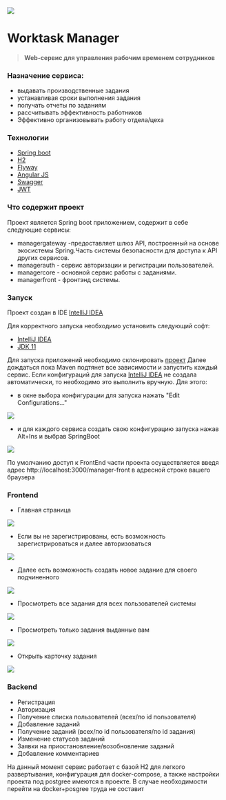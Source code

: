 <img src="pic/logo_small.png">


# Worktask Manager
> #### Web-сервис для управления рабочим временем сотрудников
### Назначение сервиса:
- выдавать производственные задания
- устанавливая сроки выполнения задания
- получать отчеты по заданиям
- рассчитывать эффективность работников
- Эффективно организовывать работу отдела/цеха

### Технологии
- [Spring boot](https://spring.io/projects/spring-boot)
- [H2](https://www.baeldung.com/spring-boot-h2-database)
- [Flyway](https://www.baeldung.com/database-migrations-with-flyway)
- [Angular JS](https://angularjs.org/)
- [Swagger](https://habr.com/ru/post/541592/)
- [JWT](https://jwt.io/)

### Что содержит проект
Проект является Spring boot приложением, содержит в себе следующие сервисы:
- managergateway -предоставляет шлюз API, построенный на основе экосистемы Spring.Часть системы безопасности для доступа к API других сервисов.
- managerauth - сервис авторизации и регистрации пользователей.
- managercore - основной сервис работы с заданиями.
- managerfront - фронтэнд системы.

### Запуск
Проект создан в IDE [IntelliJ IDEA](https://www.jetbrains.com/idea/)

Для корректного запуска необходимо установить следующий софт:

- [IntelliJ IDEA](https://www.jetbrains.com/idea/)
- [JDK 11](https://www.oracle.com/java/technologies/javase/jdk11-archive-downloads.html)


Для запуска приложений необходимо склонировать [проект](https://github.com/Fairness2/work_task_manager)
Далее дождаться пока Maven подтянет все зависимости и запустить каждый сервис.
Если конфигураций для запуска [IntelliJ IDEA](https://www.jetbrains.com/idea/) не создала автоматически, то необходимо это выполнить вручную. Для этого:
- в окне выбора конфигурации для запуска нажать "Edit Configurations..."

<img src="pic/scr1.png">

- и для каждого сервиса создать свою конфигурацию запуска нажав Alt+Ins и выбрав SpringBoot

<img src="pic/scr2.png">

По умолчанию доступ к FrontEnd части проекта осуществляется введя адрес http://localhost:3000/manager-front в адресной строке вашего браузера

### Frontend

- Главная страница

<img src="pic/main.png">

- Если вы не зарегистрированы, есть возможность зарегистрироваться и далее авторизоваться

<img src="pic/register.png">

- Далее есть возможность создать новое задание для своего подчиненного

<img src="pic/newTask.png">

- Просмотреть все задания для всех пользователей системы

<img src="pic/allTasks.png">

- Просмотреть только задания выданные вам

<img src="pic/myTasks.png">

- Открыть карточку задания

<img src="pic/singleTask.png">


### Backend

- Регистрация
- Авторизация
- Получение списка пользователей (всех/по id пользователя)
- Добавление заданий
- Получение заданий (всех/по id пользователя/по id задания)
- Изменение статусов заданий
- Заявки на приостановление/возобновление заданий
- Добавление комментариев

На данный момент сервис работает с базой H2 для легкого развертывания, конфигурация для docker-compose, а также настройки проекта под postgree имеются в проекте. В случае необходимости перейти на docker+posgree труда не составит